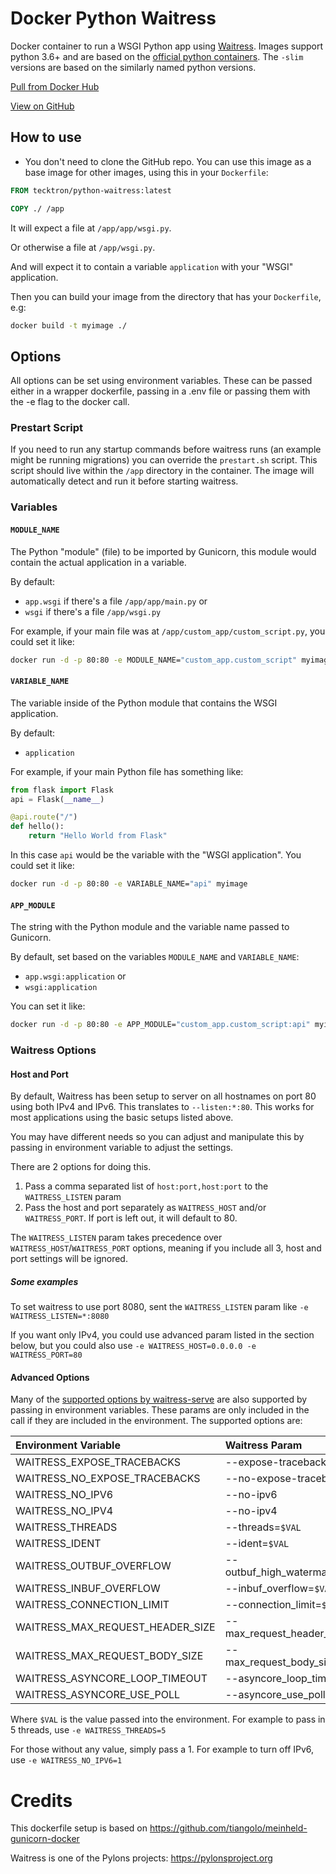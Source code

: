 # Docker Python Waitress

Docker container to run a WSGI Python app using
[Waitress](https://docs.pylonsproject.org/projects/waitress/en/stable/index.html). Images support python 3.6+ and are
based on the [official python containers](https://hub.docker.com/_/python). The `-slim` versions are based on the similarly named python versions.

[Pull from Docker Hub](https://hub.docker.com/r/tecktron/python-waitress/)

[View on GitHub](https://github.com/Tecktron/docker-python-waitress)

## How to use

* You don't need to clone the GitHub repo. You can use this image as a base image for other images, using this in your `Dockerfile`:

```Dockerfile
FROM tecktron/python-waitress:latest

COPY ./ /app
```

It will expect a file at `/app/app/wsgi.py`.

Or otherwise a file at `/app/wsgi.py`.

And will expect it to contain a variable `application` with your "WSGI" application.

Then you can build your image from the directory that has your `Dockerfile`, e.g:

```bash
docker build -t myimage ./
```

## Options

All options can be set using environment variables. These can be passed either in a wrapper dockerfile, passing in a .env file or passing them with the
-e flag to the docker call.

### Prestart Script
If you need to run any startup commands before waitress runs (an example might be running migrations) you can override the `prestart.sh` script. This script should live within the `/app` directory in the container. The image will automatically detect and run it before starting waitress.


### Variables

#### `MODULE_NAME`

The Python "module" (file) to be imported by Gunicorn, this module would contain the actual application in a variable.

By default:

* `app.wsgi` if there's a file `/app/app/main.py` or
* `wsgi` if there's a file `/app/wsgi.py`

For example, if your main file was at `/app/custom_app/custom_script.py`, you could set it like:

```bash
docker run -d -p 80:80 -e MODULE_NAME="custom_app.custom_script" myimage
```

#### `VARIABLE_NAME`

The variable inside of the Python module that contains the WSGI application.

By default:

* `application`

For example, if your main Python file has something like:

```Python
from flask import Flask
api = Flask(__name__)

@api.route("/")
def hello():
    return "Hello World from Flask"
```

In this case `api` would be the variable with the "WSGI application". You could set it like:

```bash
docker run -d -p 80:80 -e VARIABLE_NAME="api" myimage
```

#### `APP_MODULE`

The string with the Python module and the variable name passed to Gunicorn.

By default, set based on the variables `MODULE_NAME` and `VARIABLE_NAME`:

* `app.wsgi:application` or
* `wsgi:application`

You can set it like:

```bash
docker run -d -p 80:80 -e APP_MODULE="custom_app.custom_script:api" myimage
```

### Waitress Options

#### Host and Port
By default, Waitress has been setup to server on all hostnames on port 80 using both IPv4 and IPv6. This translates to `--listen:*:80`. This works for most applications using the basic setups listed above.

You may have different needs so you can adjust and manipulate this by passing in environment variable to adjust the settings.

There are 2 options for doing this.
1. Pass a comma separated list of `host:port,host:port` to the `WAITRESS_LISTEN` param
2. Pass the host and port separately as `WAITRESS_HOST` and/or `WAITRESS_PORT`. If port is left out, it will default to 80.

The `WAITRESS_LISTEN` param takes precedence over `WAITRESS_HOST`/`WAITRESS_PORT` options, meaning if you include all 3, host and port settings will be ignored.

##### Some examples

To set waitress to use port 8080, sent the `WAITRESS_LISTEN` param like `-e WAITRESS_LISTEN=*:8080`

If you want only IPv4, you could use advanced param listed in the section below, but you could also use `-e WAITRESS_HOST=0.0.0.0 -e WAITRESS_PORT=80`


#### Advanced Options

Many of the
[supported options by waitress-serve](https://docs.pylonsproject.org/projects/waitress/en/stable/runner.html#invocation)
are also supported by passing in environment variables. These params are only included in the call if they are included
in the environment. The supported options are:

| Environment Variable             | Waitress Param                   |
|:---------------------------------|:---------------------------------|
| WAITRESS_EXPOSE_TRACEBACKS       | --expose-tracebacks              |
| WAITRESS_NO_EXPOSE_TRACEBACKS    | --no-expose-tracebacks           |
| WAITRESS_NO_IPV6                 | --no-ipv6                        |
| WAITRESS_NO_IPV4                 | --no-ipv4                        |
| WAITRESS_THREADS                 | --threads=`$VAL`                 |
| WAITRESS_IDENT                   | --ident=`$VAL`                   |
| WAITRESS_OUTBUF_OVERFLOW         | --outbuf_high_watermark=`$VAL`   |
| WAITRESS_INBUF_OVERFLOW          | --inbuf_overflow=`$VAL`          |
| WAITRESS_CONNECTION_LIMIT        | --connection_limit=`$VAL`        |
| WAITRESS_MAX_REQUEST_HEADER_SIZE | --max_request_header_size=`$VAL` |
| WAITRESS_MAX_REQUEST_BODY_SIZE   | --max_request_body_size=`$VAL`   |
| WAITRESS_ASYNCORE_LOOP_TIMEOUT   | --asyncore_loop_timeout=`$VAL`   |
| WAITRESS_ASYNCORE_USE_POLL       | --asyncore_use_poll=`$VAL`       |

Where `$VAL` is the value passed into the environment.
For example to pass in 5 threads, use `-e WAITRESS_THREADS=5`

For those without any value, simply pass a 1.
For example to turn off IPv6, use `-e WAITRESS_NO_IPV6=1`

# Credits
This dockerfile setup is based on https://github.com/tiangolo/meinheld-gunicorn-docker

Waitress is one of the Pylons projects: https://pylonsproject.org
